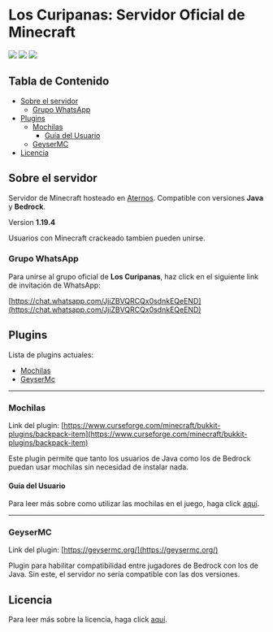 <h1>Los Curipanas: Servidor Oficial de Minecraft</h1>

<div>
<img src="https://img.shields.io/badge/1.19.4%20-%2343853D.svg?&style=for-the-badge&color=006606&label=Version" />
<img src="https://img.shields.io/badge/Java%20-%231572B6.svg?&style=for-the-badge&logo=javascript&logoColor=white&color=c77f00" />
<img src="https://img.shields.io/badge/Bedrock%20-%231572B6.svg?&style=for-the-badge&logo=cplusplus&logoColor=white&color=00599C" />
</div>

<h2>Tabla de Contenido</h2>

- [Sobre el servidor](#sobre-el-servidor)
  - [Grupo WhatsApp](#grupo-whatsapp)
- [Plugins](#plugins)
  - [Mochilas](#mochilas)
    - [Guía del Usuario](#guía-del-usuario)
  - [GeyserMC](#geysermc)
- [Licencia](#licencia)

## Sobre el servidor

Servidor de Minecraft hosteado en [Aternos](https://aternos.org). Compatible con versiones **Java** y **Bedrock**. 

Version **1.19.4**

Usuarios con Minecraft crackeado tambien pueden unirse.

### Grupo WhatsApp

Para unirse al grupo oficial de **Los Curipanas**, haz click en el siguiente link de invitación de WhatsApp:

[https://chat.whatsapp.com/JjiZBVQRCQx0sdnkEQeEND](https://chat.whatsapp.com/JjiZBVQRCQx0sdnkEQeEND)

## Plugins

Lista de plugins actuales:

- [Mochilas](#mochilas)
- [GeyserMc](#geysermc)

---

### Mochilas

Link del plugin: [https://www.curseforge.com/minecraft/bukkit-plugins/backpack-item](https://www.curseforge.com/minecraft/bukkit-plugins/backpack-item)

Este plugin permite que tanto los usuarios de Java como los de Bedrock puedan usar mochilas sin necesidad de instalar nada.

#### Guía del Usuario

Para leer más sobre como utilizar las mochilas en el juego, haga click [aquí](GUIA_MOCHILAS.md).

---

### GeyserMC

Link del plugin: [https://geysermc.org/](https://geysermc.org/)

Plugin para habilitar compatibilidad entre jugadores de Bedrock con los de Java. Sin este, el servidor no sería compatible con las dos versiones.

## Licencia

Para leer más sobre la licencia, haga click [aquí](LICENSE.md).